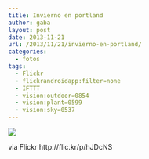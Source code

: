 ```yaml
---
title: Invierno en portland
author: gaba
layout: post
date: 2013-11-21
url: /2013/11/21/invierno-en-portland/
categories:
  - fotos
tags:
  - Flickr
  - flickrandroidapp:filter=none
  - IFTTT
  - vision:outdoor=0854
  - vision:plant=0599
  - vision:sky=0537
---
```

<div>
  <img src='http://farm6.staticflickr.com/5476/10984259986_4c9331a0e5_b.jpg' style='max-width:600px;' />

  <div>
    <p>
      via Flickr http://flic.kr/p/hJDcNS
    </p>
  </div>
</div>
